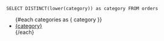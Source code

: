 ```categories
SELECT DISTINCT(lower(category)) as category FROM orders
```

<ul>
{#each categories as { category }}
	<li>
		<a href="/categories/{category}/">{category}</a>
	</li>
{/each}
</ul>

